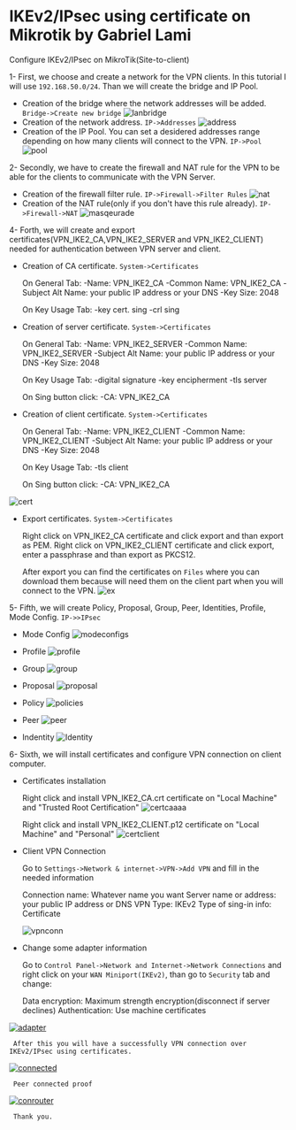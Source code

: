 # IKEv2/IPsec using certificate on Mikrotik by Gabriel Lami
Configure IKEv2/IPsec on MikroTik(Site-to-client)

1- First, we choose and create a network for the VPN clients. In this tutorial I will use `192.168.50.0/24`. Than we will create the bridge and IP Pool.
 - Creation of the bridge where the network addresses will be added. `Bridge->Create new bridge`
![lanbridge](https://user-images.githubusercontent.com/44748406/193254479-f1898c81-8f45-4d17-9e12-902a34fed6ff.png)
 - Creation of the network address. `IP->Addresses`
![address](https://user-images.githubusercontent.com/44748406/193254730-3a1779bc-62c4-4bf6-9309-b6e6e05a2d86.png)
 - Creation of the IP Pool. You can set a desidered addresses range depending on how many clients will connect to the VPN. `IP->Pool`
![pool](https://user-images.githubusercontent.com/44748406/193254910-0f2760db-7dfb-4fb4-942c-b99b5aa4fce7.png)

2- Secondly, we have to create the firewall and NAT rule for the VPN to be able for the clients to communicate with the VPN Server.

- Creation of the firewall filter rule. `IP->Firewall->Filter Rules`
![nat](https://user-images.githubusercontent.com/44748406/193255259-ccc0eac7-3642-43e4-91b3-8e10cc913a5b.png)
- Creation of the NAT rule(only if you don't have this rule already). `IP->Firewall->NAT`
![masqeurade](https://user-images.githubusercontent.com/44748406/193255383-4fbf71a8-15c1-46d7-b58b-007e75ef67b9.png)
  
 4- Forth, we will create and export certificates(VPN_IKE2_CA,VPN_IKE2_SERVER and VPN_IKE2_CLIENT) needed for authentication between VPN server and client.

- Creation of CA certificate. `System->Certificates`

  On General Tab:
   -Name: VPN_IKE2_CA
   -Common Name: VPN_IKE2_CA
   -Subject Alt Name: your public IP address or your DNS
   -Key Size: 2048
  
  On Key Usage Tab:
   -key cert. sing
   -crl sing
  
- Creation of server certificate. `System->Certificates`
  
  On General Tab:
   -Name: VPN_IKE2_SERVER
   -Common Name: VPN_IKE2_SERVER
   -Subject Alt Name: your public IP address or your DNS
   -Key Size: 2048
  
  On Key Usage Tab:
   -digital signature
   -key encipherment
   -tls server
  
  On Sing button click:
   -CA: VPN_IKE2_CA

- Creation of client certificate. `System->Certificates`
  
  On General Tab:
   -Name: VPN_IKE2_CLIENT
   -Common Name: VPN_IKE2_CLIENT
   -Subject Alt Name: your public IP address or your DNS
   -Key Size: 2048
  
  On Key Usage Tab:
   -tls client
  
  On Sing button click:
   -CA: VPN_IKE2_CA
  
![cert](https://user-images.githubusercontent.com/44748406/193256721-7018fcf6-f236-4ff9-bcdf-33d6a49c6967.png)

- Export certificates. `System->Certificates`

  Right click on VPN_IKE2_CA certificate and click export and than export as PEM.
  Right click on VPN_IKE2_CLIENT certificate and click export, enter a passphrase and than export as PKCS12.
  
  After export you can find the certificates on `Files` where you can download them because will need them on the client part when you will connect to the VPN.
  ![ex](https://user-images.githubusercontent.com/44748406/193257541-b06fc928-af1c-4af9-8d03-8107037356bd.png)

5- Fifth, we will create Policy, Proposal, Group, Peer, Identities, Profile, Mode Config. `IP->>IPsec`
     
 - Mode Config 
 ![modeconfigs](https://user-images.githubusercontent.com/44748406/193271245-e901a172-ebd4-4710-b7f6-0feb4056ddbd.png)
 
 - Profile
 ![profile](https://user-images.githubusercontent.com/44748406/193271557-408810fa-e298-4486-b6f5-db14cfd4fd33.png)
 
 - Group
 ![group](https://user-images.githubusercontent.com/44748406/193272029-019cbee3-2f78-4b98-a1e9-ccf3e61c92c0.png)
 
 - Proposal
 ![proposal](https://user-images.githubusercontent.com/44748406/193272276-70d6e0db-dbb0-47d5-8477-b242e827e99e.png)
 
 - Policy
 ![policies](https://user-images.githubusercontent.com/44748406/193272641-327cebcb-d98e-43bd-91b2-2e18533019df.png)
 
 - Peer
 ![peer](https://user-images.githubusercontent.com/44748406/193272865-b69101e6-927c-467f-bed9-f0bf5251dad1.png)
 
 - Indentity
 ![Identity](https://user-images.githubusercontent.com/44748406/193273092-93b4a7da-e2d7-4c5e-ac2a-4f643f1097e2.png)
 
 6- Sixth, we will install certificates and configure VPN connection on client computer.
 
  - Certificates installation
  
    Right click and install VPN_IKE2_CA.crt certificate on "Local Machine" and "Trusted Root Certification"
   ![certcaaaa](https://user-images.githubusercontent.com/44748406/193274779-fbddeb9a-4c3e-4762-8f57-df744d2b7a39.png)
    
    Right click and install VPN_IKE2_CLIENT.p12 certificate on "Local Machine" and "Personal"
    ![certclient](https://user-images.githubusercontent.com/44748406/193274723-887e644c-8412-414c-ba2d-c12d3eda30e9.png)
    
   - Client VPN Connection
   
     Go to `Settings->Network & internet->VPN->Add VPN` and fill in the needed information
     
     Connection name: Whatever name you want
     Server name or address: your public IP address or DNS
     VPN Type: IKEv2
     Type of sing-in info: Certificate
     
     ![vpnconn](https://user-images.githubusercontent.com/44748406/193276226-f0b7e726-c024-492a-9172-ee924e352e3a.png)
     
   - Change some adapter information
   
     Go to `Control Panel->Network and Internet->Network Connections` and right click on your  `WAN Miniport(IKEv2)`, than go to `Security` tab and change:
     
     Data encryption: Maximum strength encryption(disconnect if server declines)
     Authentication: Use machine certificates
     
   [ ![adapter](https://user-images.githubusercontent.com/44748406/193277220-06488326-35f9-41f7-8efb-48187f949caf.png)](https://github.com/GabrielL92I/IKEv2-IPsec-on-MikroTik/issues/1#issuecomment-1263558262)
    
     After this you will have a successfully VPN connection over IKEv2/IPsec using certificates.
   [ ![connected](https://user-images.githubusercontent.com/44748406/193277636-71f6c456-9956-44f7-8168-2d682fb70121.png)](https://github.com/GabrielL92I/IKEv2-IPsec-on-MikroTik/issues/1#issuecomment-1263560632)
     
     Peer connected proof
   [ ![conrouter](https://user-images.githubusercontent.com/44748406/193278006-0e9fc93a-1226-4d81-98cb-6b180288cca8.png)](https://github.com/GabrielL92I/IKEv2-IPsec-on-MikroTik/issues/1#issuecomment-1263563414)
     
     Thank you.
